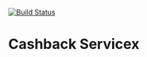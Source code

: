 [![Build Status](https://travis-ci.org/RenatFaiz/Cashback-service.svg?branch=master)](https://travis-ci.org/RenatFaiz/Cashback-service)
# Cashback Servicex